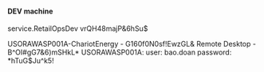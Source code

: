 #### DEV machine
service.RetailOpsDev
vrQH48majP&6hSu$


USORAWASP001A-ChariotEnergy - G160f0N0sf!EwzGL&
Remote Desktop - B^OI#gG7&6)mSHkL*
USORAWASP001A:
user: bao.doan
password: *hTuG$Ju^k5!
